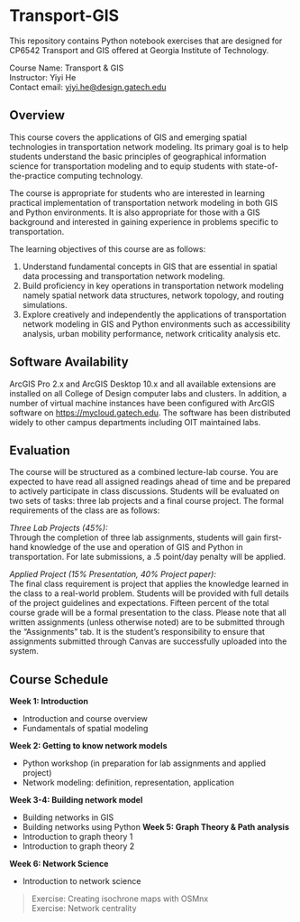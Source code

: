 # Transport-GIS

This repository contains Python notebook exercises that are designed for CP6542 Transport and GIS offered at Georgia Institute of Technology.

Course Name: Transport & GIS  
Instructor: Yiyi He  
Contact email: yiyi.he@design.gatech.edu  

## Overview
This course covers the applications of GIS and emerging spatial technologies in transportation network modeling. Its primary goal is to help students understand the basic principles of geographical information science for transportation modeling and to equip students with state-of-the-practice computing technology.  

The course is appropriate for students who are interested in learning practical implementation of transportation network modeling in both GIS and Python environments. It is also appropriate for those with a GIS background and interested in gaining experience in problems specific to transportation.  

The learning objectives of this course are as follows:  
1. Understand fundamental concepts in GIS that are essential in spatial data processing and transportation network modeling.
2. Build proficiency in key operations in transportation network modeling namely spatial network data structures, network topology, and routing simulations.  
3. Explore creatively and independently the applications of transportation network modeling in GIS and Python environments such as accessibility analysis, urban mobility performance, network criticality analysis etc.  

## Software Availability
ArcGIS Pro 2.x and ArcGIS Desktop 10.x and all available extensions are installed on all College of Design computer labs and clusters. In addition, a number of virtual machine instances have been configured with ArcGIS software on https://mycloud.gatech.edu. The software has been distributed widely to other campus departments including OIT maintained labs.  

## Evaluation
The course will be structured as a combined lecture-lab course. You are expected to have read all assigned readings ahead of time and be prepared to actively participate in class discussions. Students will be evaluated on two sets of tasks: three lab projects and a final course project. The formal requirements of the class are as follows:  

_Three Lab Projects (45%):_  
Through the completion of three lab assignments, students will gain first-hand knowledge of the use and operation of GIS and Python in transportation. For late submissions, a .5 point/day penalty will be applied.  

_Applied Project (15% Presentation, 40% Project paper):_  
The final class requirement is project that applies the knowledge learned in the class to a real-world problem. Students will be provided with full details of the project guidelines and expectations. Fifteen percent of the total course grade will be a formal presentation to the class. Please note that all written assignments (unless otherwise noted) are to be submitted through the “Assignments” tab. It is the student’s responsibility to ensure that assignments submitted through Canvas are successfully uploaded into the system.  

## Course Schedule
**Week 1: Introduction**
- Introduction and course overview
- Fundamentals of spatial modeling  

**Week 2: Getting to know network models**  
- Python workshop (in preparation for lab assignments and applied project)
- Network modeling: definition, representation, application  

**Week 3-4: Building network model**  
- Building networks in GIS
- Building networks using Python
**Week 5: Graph Theory & Path analysis**  
- Introduction to graph theory 1
- Introduction to graph theory 2  

**Week 6: Network Science**  
- Introduction to network science
> Exercise: Creating isochrone maps with OSMnx  
> Exercise: Network centrality  